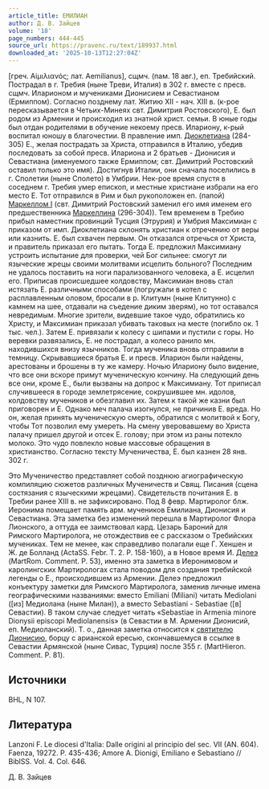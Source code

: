```yaml
---
article_title: ЕМИЛИАН
author: Д. В. Зайцев
volume: '18'
page_numbers: 444-445
source_url: https://pravenc.ru/text/189937.html
downloaded_at: '2025-10-13T12:27:04Z'
---
```


[греч. Αἰμιλιανός; лат. Aemilianus], сщмч. (пам. 18 авг.), еп. Требийский. Пострадал в г. Требия (ныне Треви, Италия) в 302 г. вместе с пресв. сщмч. Иларионом и мучениками Дионисием и Севастианом (Ермиппом). Согласно позднему лат. Житию XII - нач. XIII в. (к-рое пересказывается в Четьих-Минеях свт. Димитрия Ростовского), Е. был родом из Армении и происходил из знатной христ. семьи. В юные годы был отдан родителями в обучение некоему пресв. Илариону, к-рый воспитал юношу в благочестии. В правление имп. [Диоклетиана](https://pravenc.ru/text/ДИОКЛЕТИАН.html) (284-305) Е., желая пострадать за Христа, отправился в Италию, убедив последовать за собой пресв. Илариона и 2 братьев - Дионисия и Севастиана (именуемого также Ермиппом; свт. Димитрий Ростовский оставил только это имя). Достигнув Италии, они сначала поселились в г. Сполетии (ныне Сполето) в Умбрии. Нек-рое время спустя в соседнем г. Требия умер епископ, и местные христиане избрали на его место Е. Тот отправился в Рим и был рукоположен еп. (папой) [Маркеллом I](<https://pravenc.ru/text/Маркеллом I.html>) (свт. Димитрий Ростовский заменил его имя именем его предшественника [Маркеллина](https://pravenc.ru/text/Маркеллина.html) (296-304)). Тем временем в Требию прибыл наместник провинций Тусция (Этрурия) и Умбрия Максимиан с приказом от имп. Диоклетиана склонять христиан к отречению от веры или казнить. Е. был схвачен первым. Он отказался отречься от Христа, и правитель приказал его пытать. Тогда Е. предложил Максимиану устроить испытание для проверки, чей Бог сильнее: смогут ли языческие жрецы своими молитвами исцелить больного? Последним не удалось поставить на ноги парализованного человека, а Е. исцелил его. Приписав происшедшее колдовству, Максимиан вновь стал истязать Е. различными способами (погружали в котел с расплавленным оловом, бросали в р. Клитумн (ныне Клитунно) с камнем на шее, отдавали на съедение диким зверям), но тот оставался невредимым. Многие зрители, видевшие такое чудо, обратились ко Христу, и Максимиан приказал убивать таковых на месте (погибло ок. 1 тыс. чел.). Затем Е. привязали к колесу с шипами и пустили с горы. Но веревки развязались, Е. не пострадал, а колесо ранило мн. находившихся внизу язычников. Тогда мученика вновь отправили в темницу. Скрывавшиеся братья Е. и пресв. Иларион были найдены, арестованы и брошены в ту же камеру. Ночью Илариону было видение, что все они вскоре примут мученическую кончину. На следующий день все они, кроме Е., были вызваны на допрос к Максимиану. Тот приписал случившееся в городе землетрясение, сокрушившее мн. идолов, колдовству мучеников и обезглавил их. Затем к такой же казни был приговорен и Е. Однако меч палача изогнулся, не причинив Е. вреда. Но он, желая принять мученическую смерть, обратился с молитвой к Богу, чтобы Тот позволил ему умереть. На смену уверовавшему во Христа палачу пришел другой и отсек Е. голову; при этом из раны потекло молоко. Это чудо повлекло новые массовые обращения в христианство. Согласно тексту Мученичества, Е. был казнен 28 янв. 302 г.

Это Мученичество представляет собой позднюю агиографическую компиляцию сюжетов различных Мученичеств и Свящ. Писания (сцена состязания с языческими жрецами). Свидетельств почитания Е. в Требии ранее XIII в. не зафиксировано. Под 8 февр. Мартиролог блж. Иеронима помещает память арм. мучеников Емилиана, Дионисия и Севастиана. Эта заметка без изменений перешла в Мартиролог Флора Лионского, а оттуда ее заимствовал кард. Цезарь Бароний для Римского Мартиролога, не отождествив ее с рассказом о Требийских мучениках. Тем не менее, как справедливо полагали еще Г. Хеншен и Ж. де Болланд (ActaSS. Febr. T. 2. P. 158-160), а в Новое время И. [Делеэ](https://pravenc.ru/text/Делеэ.html) (MartRom. Comment. P. 53), именно эта заметка в Иеронимовом и каролингских Мартирологах стала поводом для создания требийской легенды о Е., происходившем из Армении. Делеэ предложил конъектуру заметки для Римского Мартиролога, заменив личные имена географическими названиями: вместо Emiliani (Miliani) читать Mediolani ([из] Медиолана (ныне Милан)), а вместо Sebastiani - Sebastiae ([в] Севастии). В таком случае следует читать «Sebastiae in Armenia minore Dionysii episcopi Mediolanensis» (в Севастии в М. Армении Дионисий, еп. Медиоланский). Т. о., данная заметка относится к [святителю Дионисию](<https://pravenc.ru/text/святителю Дионисию.html>), борцу с арианской ересью, скончавшемуся в ссылке в Севастии Армянской (ныне Сивас, Турция) после 355 г. (MartHieron. Comment. P. 81).

## Источники

BHL, N 107.

## Литература

Lanzoni F. Le diocesi d'Italia: Dalle origini al principio del sec. VII (AN. 604). Faenza, 19272. P. 435-436; Amore A. Dionigi, Emiliano e Sebastiano // BiblSS. Vol. 4. Col. 646.

Д. В. Зайцев
